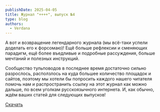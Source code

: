 ```yaml
---
publishDate: 2025-04-05
title: Журнал "++++", выпуск №4
type: blog
authors:
  - Verdana
---
```

А вот и возвращение легендарного журнала (мы всё-таки успели доделать его к форсомаю)! Ещё больше рефлексии и сменяющих парадигм, ещё более въедливые и подробные рассуждения, больше мечтаний и полезных инструкций.

<!--more-->

 Сообщество тульповодов в последнее время достаточно сильно разрослось, расползлось на куда большее количество площадок и сайтов, поэтому мы хотели бы попросить каждого нашего читателя помочь нам и распространить ссылку на этот журнал как можно дальше, по всем уголкам русскоязычного интернета. И, как обычно, ждём ваших статей для следующих выпусков!

[Скачать](/organisation/magazine/plusfour4.pdf)
